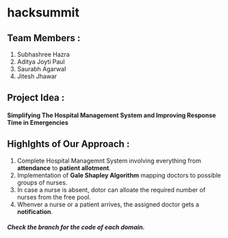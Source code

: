# hacksummit
## Team Members :
1. Subhashree Hazra
2. Aditya Joyti Paul
3. Saurabh Agarwal
4. Jitesh Jhawar

## Project Idea : 
#### Simplifying The Hospital Management System and Improving Response Time in Emergencies 

## Highlghts of Our Approach :

1. Complete Hospital Managemnt System involving everything from **attendance** to **patient allotment**.
2. Implementation of **Gale Shapley Algorithm** mapping doctors to possible groups of nurses.
3. In case a nurse is absent, dotor can alloate the required number of nurses from the free pool.
4. Whenver a nurse or a patient arrives, the assigned doctor gets a **notification**.

##### Check the *branch* for the code of each domain.
